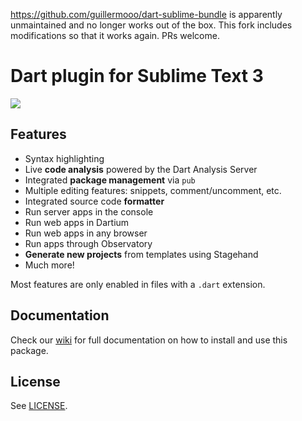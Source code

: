 https://github.com/guillermooo/dart-sublime-bundle is apparently unmaintained and no longer works out of the box. This fork includes modifications so that it works again. PRs welcome.

# Dart plugin for Sublime Text 3

![](repository/images/main-readme.png)


## Features

* Syntax highlighting
* Live **code analysis** powered by the Dart Analysis Server
* Integrated **package management** via `pub`
* Multiple editing features: snippets, comment/uncomment, etc.
* Integrated source code **formatter**
* Run server apps in the console
* Run web apps in Dartium
* Run web apps in any browser
* Run apps through Observatory
* **Generate new projects** from templates using Stagehand
* Much more!

Most features are only enabled in files with a `.dart` extension.


## Documentation

Check our [wiki][docs] for full documentation on how to install and use this
package.


## License

See [LICENSE](LICENSE).


[1]: http://news.dartlang.org/2013/02/using-dart-with-sublime-text.html
[docs]: https://github.com/dart-lang/dart-sublime-bundle/wiki
[2]: http://www.dartlang.org/editor
[3]: http://news.dartlang.org/2012/08/dart-plugin-for-eclipse-is-ready-for.html
[4]: http://plugins.intellij.net/plugin/?id=6351
